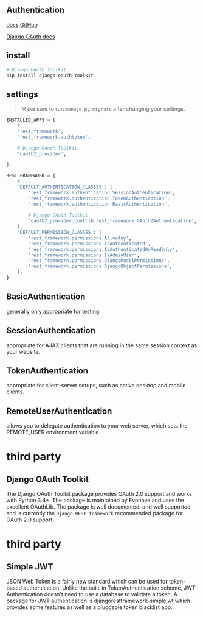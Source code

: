 ## Authentication
[docs](https://www.django-rest-framework.org/api-guide/authentication/)
[GitHub](https://github.com/encode/django-rest-framework/blob/master/rest_framework/authentication.py)

[Django OAuth docs](https://django-oauth-toolkit.readthedocs.io/en/latest/rest-framework/getting_started.html)

## install
```bash
# Django OAuth Toolkit
pip install django-oauth-toolkit
```


## settings
> Make sure to run `manage.py migrate` after changing your settings.
```py
INSTALLED_APPS = [
    # ...
    'rest_framework',
    'rest_framework.authtoken',

    # Django OAuth Toolkit
    'oauth2_provider',

]

REST_FRAMEWORK = {
    # ...
    'DEFAULT_AUTHENTICATION_CLASSES': (
        'rest_framework.authentication.SessionAuthentication',
        'rest_framework.authentication.TokenAuthentication',
        'rest_framework.authentication.BasicAuthentication',
        
        # Django OAuth Toolkit
        'oauth2_provider.contrib.rest_framework.OAuth2Authentication',
    ),
    'DEFAULT_PERMISSION_CLASSES': (
        'rest_framework.permissions.AllowAny',
        'rest_framework.permissions.IsAuthenticated',
        'rest_framework.permissions.IsAuthenticatedOrReadOnly',
        'rest_framework.permissions.IsAdminUser',
        'rest_framework.permissions.DjangoModelPermissions',
        'rest_framework.permissions.DjangoObjectPermissions',
    ),
}
```


## BasicAuthentication
generally only appropriate for testing.

## SessionAuthentication
appropriate for AJAX clients that are running in the same 
session context as your website.

## TokenAuthentication
appropriate for client-server setups, 
such as native desktop and mobile clients.

## RemoteUserAuthentication
allows you to delegate authentication to your web server, 
which sets the REMOTE_USER environment variable.


# third party
## Django OAuth Toolkit
The Django OAuth Toolkit package provides OAuth 2.0 support and works 
with Python 3.4+. The package is maintained by Evonove and uses the 
excellent OAuthLib. The package is well documented, and well supported 
and is currently the `Django REST framework` recommended package for 
OAuth 2.0 support.


# third party
## Simple JWT
JSON Web Token is a fairly new standard which can be used for token-based
authentication. Unlike the built-in TokenAuthentication scheme, JWT 
Authentication doesn't need to use a database to validate a token. A 
package for JWT authentication is djangorestframework-simplejwt which 
provides some features as well as a pluggable token blacklist app.
